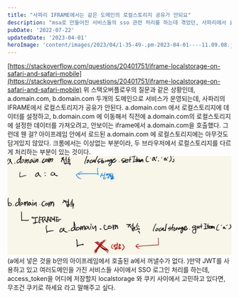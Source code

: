 ```yaml
---
title: "사파리 IFRAME에서는 같은 도메인의 로컬스토리지 공유가 안되요"
description: "msa로 만들어진 서비스들의 sso 관련 처리를 하는데 겪었던, 사파리에서 iframe안의 로컬스토리지가 크롬과는 다르게 동작하는 것을 공유한다."
pubDate: '2022-07-22'
updatedDate: '2023-04-01'
heroImage: 'content/images/2023/04/1-35-49-.pm-2023-04-01----11.09.08.jpg'
---
```


[https://stackoverflow.com/questions/20401751/iframe-localstorage-on-safari-and-safari-mobile](https://stackoverflow.com/questions/20401751/iframe-localstorage-on-safari-and-safari-mobile)
위 스택오버플로우의 질문과 같은 상황인데,
a.domain.com, b.domain.com
두개의 도메인으로 서비스가 운영되는데, 사파리의 IFRAME에서 로컬스토리지가 공유가 안된다.
a.domain.com 에서 로컬스토리지에 데이터를 설정하고, b.domain.com 에 이동해서 직전에 a.domain.com의 로컬스토리지에 설정한 데이터를 가져오려고, 안보이는 iframe에서 a.domain.com을 호출했다. 그런데 웬 걸? 아이프레임 안에서 로드된 a.domain.com 에 로컬스토리지에는 아무것도 담겨있지 않았다. 크롬에서는 이상없는 부분이라, 두 브라우저에서 로컬스토리지를 다르게 처리하는 부분이 있는 것이다.
![(a에서 넣은 것을 b안의 아이프레임에서 호출된 a에서 꺼낼수가 없다. )](content/images/2022/07/---------------------15.jpg)(a에서 넣은 것을 b안의 아이프레임에서 호출된 a에서 꺼낼수가 없다. )만약 JWT를 사용하고 있고 여러도메인을 가진 서비스들 사이에서 SSO 로그인 처리를 하는데, access_token을 어디에 저장할지 localstorage 와 쿠키 사이에서 고민하고 있다면, 무조건 쿠키로 하세요 라고 말해주고 싶다.